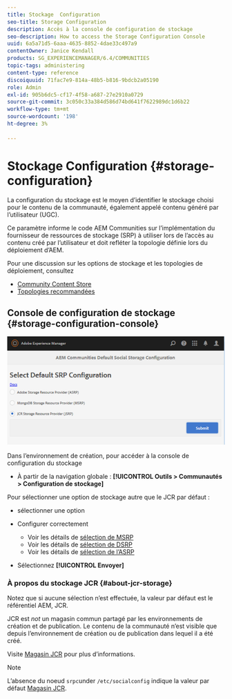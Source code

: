 ```yaml
---
title: Stockage  Configuration
seo-title: Storage Configuration
description: Accès à la console de configuration de stockage
seo-description: How to access the Storage Configuration Console
uuid: 6a5a71d5-6aaa-4635-8852-4dae33c497a9
contentOwner: Janice Kendall
products: SG_EXPERIENCEMANAGER/6.4/COMMUNITIES
topic-tags: administering
content-type: reference
discoiquuid: 71fac7e9-814a-48b5-b816-9bdcb2a05190
role: Admin
exl-id: 905b6dc5-cf17-4f58-a687-27e2910a0729
source-git-commit: 3c050c33a384d586d74bd641f7622989dc1d6b22
workflow-type: tm+mt
source-wordcount: '198'
ht-degree: 3%

---
```


# Stockage  Configuration {#storage-configuration}

La configuration du stockage est le moyen d’identifier le stockage choisi pour le contenu de la communauté, également appelé contenu généré par l’utilisateur (UGC).

Ce paramètre informe le code AEM Communities sur l’implémentation du fournisseur de ressources de stockage (SRP) à utiliser lors de l’accès au contenu créé par l’utilisateur et doit refléter la topologie définie lors du déploiement d’AEM.

Pour une discussion sur les options de stockage et les topologies de déploiement, consultez

* [Community Content Store](working-with-srp.md)
* [Topologies recommandées](topologies.md)

## Console de configuration de stockage {#storage-configuration-console}

![chlimage_1-188](assets/chlimage_1-188.png)

Dans l’environnement de création, pour accéder à la console de configuration du stockage

* À partir de la navigation globale : **[!UICONTROL Outils > Communautés > Configuration de stockage]**

Pour sélectionner une option de stockage autre que le JCR par défaut :

* sélectionner une option
* Configurer correctement

   * Voir les détails de [sélection de MSRP](msrp.md#select-msrp)
   * Voir les détails de [sélection de DSRP](dsrp.md#select-dsrp)
   * Voir les détails de [sélection de l’ASRP](asrp.md#select-asrp)

* Sélectionnez **[!UICONTROL Envoyer]**

### À propos du stockage JCR {#about-jcr-storage}

Notez que si aucune sélection n’est effectuée, la valeur par défaut est le référentiel AEM, JCR.

JCR est *not* un magasin commun partagé par les environnements de création et de publication. Le contenu de la communauté n’est visible que depuis l’environnement de création ou de publication dans lequel il a été créé.

Visite [Magasin JCR](jsrp.md) pour plus d’informations.

>[!NOTE]
>
>L’absence du noeud `srpc`under `/etc/socialconfig` indique la valeur par défaut [Magasin JCR](jsrp.md).
